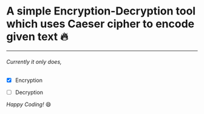 # A simple Encryption-Decryption tool which uses Caeser cipher to encode given text :fire:
---

###### Currently it only does,
* [x] Encryption
* [ ] Decryption



*Happy Coding!* :smile:

